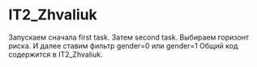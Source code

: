 # IT2_Zhvaliuk
Запускаем сначала first task. 
Затем second task. Выбираем горизонт риска. И далее ставим фильтр gender=0 или gender=1
Общий код содержится в IT2_Zhvaliuk.

